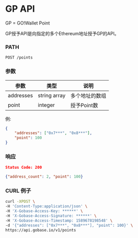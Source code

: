 # GP API

GP = GO!Wallet Point

GP授予API是向指定的多个Ethereum地址授予GP的API。

### PATH
```
POST /points
```

### 参数

|  参数         |  类型            |  说明            |
| ------------ | ---------------- | --------------- |
|  addresses   |  string array    | 多个地址的数组    |
|  point       |  integer         | 授予Point数      |

例:
```json
{
	"addresses": ["0x7***", "0x8***"],
	"point": 100
}
```

### 响应
```json
Status Code: 200

{"address_count": 2, "point": 100}
```

### CURL 例子
```bash
curl -XPOST \
-H 'Content-Type:application/json' \
-H 'X-Gobase-Access-Key: ******' \
-H 'X-Gobase-Access-Signature: ******' \
-H 'X-Gobase-Access-Timestamp: 1589678198548' \
-d '{"addresses": ["0x7***", "0x8***"], "point": 100}' \
https://api.gobase.io/v1/points
```
